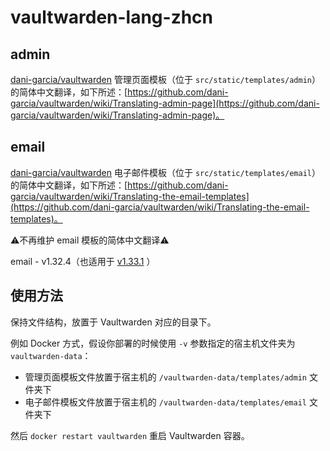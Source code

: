 # vaultwarden-lang-zhcn

## admin
[dani-garcia/vaultwarden](https://github.com/dani-garcia/vaultwarden) 管理页面模板（位于 `src/static/templates/admin`）的简体中文翻译，如下所述：[https://github.com/dani-garcia/vaultwarden/wiki/Translating-admin-page](https://github.com/dani-garcia/vaultwarden/wiki/Translating-admin-page)。

## email
[dani-garcia/vaultwarden](https://github.com/dani-garcia/vaultwarden) 电子邮件模板（位于 `src/static/templates/email`）的简体中文翻译，如下所述：[https://github.com/dani-garcia/vaultwarden/wiki/Translating-the-email-templates](https://github.com/dani-garcia/vaultwarden/wiki/Translating-the-email-templates)。

⚠️不再维护 email 模板的简体中文翻译⚠️

email - v1.32.4（也适用于 [v1.33.1](https://github.com/dani-garcia/vaultwarden/releases/tag/1.33.1) ）

## 使用方法
保持文件结构，放置于 Vaultwarden 对应的目录下。

例如 Docker 方式，假设你部署的时候使用 `-v` 参数指定的宿主机文件夹为 `vaultwarden-data`：

+ 管理页面模板文件放置于宿主机的 `/vaultwarden-data/templates/admin` 文件夹下
+ 电子邮件模板文件放置于宿主机的 `/vaultwarden-data/templates/email` 文件夹下

然后 `docker restart vaultwarden` 重启 Vaultwarden 容器。
